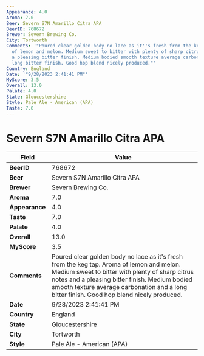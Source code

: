 ```yaml
---
Appearance: 4.0
Aroma: 7.0
Beer: Severn S7N Amarillo Citra APA
BeerID: 768672
Brewer: Severn Brewing Co.
City: Tortworth
Comments: '"Poured clear golden body no lace as it''s fresh from the keg tap. Aroma
  of lemon and melon. Medium sweet to bitter with plenty of sharp citrus notes and
  a pleasing bitter finish. Medium bodied smooth texture average carbonation and a
  long bitter finish. Good hop blend nicely produced."'
Country: England
Date: '"9/28/2023 2:41:41 PM"'
MyScore: 3.5
Overall: 13.0
Palate: 4.0
State: Gloucestershire
Style: Pale Ale - American (APA)
Taste: 7.0
---
```


# Severn S7N Amarillo Citra APA

| Field         | Value |
|---------------|-------|
| **BeerID** | 768672 |
| **Beer** | Severn S7N Amarillo Citra APA |
| **Brewer** | Severn Brewing Co. |
| **Aroma** | 7.0 |
| **Appearance** | 4.0 |
| **Taste** | 7.0 |
| **Palate** | 4.0 |
| **Overall** | 13.0 |
| **MyScore** | 3.5 |
| **Comments** | Poured clear golden body no lace as it's fresh from the keg tap. Aroma of lemon and melon. Medium sweet to bitter with plenty of sharp citrus notes and a pleasing bitter finish. Medium bodied smooth texture average carbonation and a long bitter finish. Good hop blend nicely produced. |
| **Date** | 9/28/2023 2:41:41 PM |
| **Country** | England |
| **State** | Gloucestershire |
| **City** | Tortworth |
| **Style** | Pale Ale - American (APA) |
